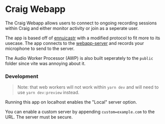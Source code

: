 # Craig Webapp

The Craig Webapp allows users to connect to ongoing recording sessions within Craig and either monitor activity or join as a seperate user.

The app is based off of [ennuicastr](https://github.com/ennuicastr/ennuicastr) with a modified protocol to fit more to its usecase.  The app connects to the [webapp-server](https://github.com/CraigChat/webapp-server) and records your microphone to send to the server.

The Audio Worker Processor (AWP) is also built seperately to the `public` folder since vite was annoying about it.

### Development
> Note: that web workers will not work within `yarn dev` and will need to use `yarn dev:preview` instead.

Running this app on localhost enables the "Local" server option.

You can enable a custom server by appending `custom=example.com` to the URL. The server must be secure.
